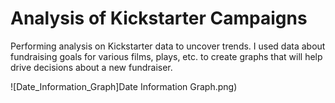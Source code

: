 # Analysis of Kickstarter Campaigns
Performing analysis on Kickstarter data to uncover trends.  I used data about fundraising goals for various films, plays, etc. to create graphs that will help drive decisions about a new fundraiser.

![Date_Information_Graph]Date Information Graph.png)

